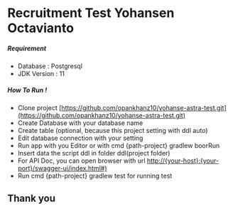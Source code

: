 # Recruitment Test Yohansen Octavianto

##### Requirement
- Database : Postgresql
- JDK Version : 11

##### How To Run !
- Clone project [https://github.com/opankhanz10/yohanse-astra-test.git](https://github.com/opankhanz10/yohanse-astra-test.git) 
- Create Database with your database name
- Create table (optional, because this project setting with ddl auto)
- Edit database connection with your setting
- Run app with you Editor or with cmd {path-project} gradlew boorRun
- Insert data the script ddl in folder ddl(project folder)
- For API Doc, you can open browser with url [http://{your-host}:{your-port}/swagger-ui/index.html#)](http://localhost:8080/swagger-ui/index.html#)
- Run cmd {path-project} gradlew test for running test


## Thank you
